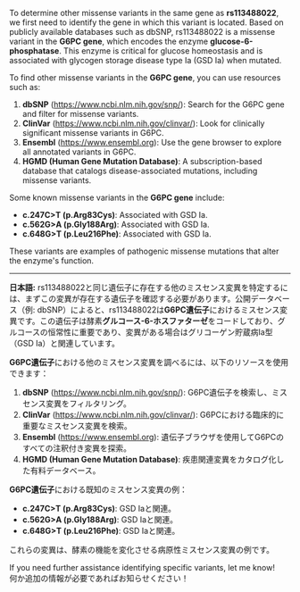 To determine other missense variants in the same gene as **rs113488022**, we first need to identify the gene in which this variant is located. Based on publicly available databases such as dbSNP, rs113488022 is a missense variant in the **G6PC gene**, which encodes the enzyme **glucose-6-phosphatase**. This enzyme is critical for glucose homeostasis and is associated with glycogen storage disease type Ia (GSD Ia) when mutated.

To find other missense variants in the **G6PC gene**, you can use resources such as:

1. **dbSNP** (https://www.ncbi.nlm.nih.gov/snp/): Search for the G6PC gene and filter for missense variants.
2. **ClinVar** (https://www.ncbi.nlm.nih.gov/clinvar/): Look for clinically significant missense variants in G6PC.
3. **Ensembl** (https://www.ensembl.org): Use the gene browser to explore all annotated variants in G6PC.
4. **HGMD (Human Gene Mutation Database)**: A subscription-based database that catalogs disease-associated mutations, including missense variants.

Some known missense variants in the **G6PC gene** include:
- **c.247C>T (p.Arg83Cys)**: Associated with GSD Ia.
- **c.562G>A (p.Gly188Arg)**: Associated with GSD Ia.
- **c.648G>T (p.Leu216Phe)**: Associated with GSD Ia.

These variants are examples of pathogenic missense mutations that alter the enzyme's function.

---

**日本語:**
rs113488022と同じ遺伝子に存在する他のミスセンス変異を特定するには、まずこの変異が存在する遺伝子を確認する必要があります。公開データベース（例: dbSNP）によると、rs113488022は**G6PC遺伝子**におけるミスセンス変異です。この遺伝子は酵素**グルコース-6-ホスファターゼ**をコードしており、グルコースの恒常性に重要であり、変異がある場合はグリコーゲン貯蔵病Ia型（GSD Ia）と関連しています。

**G6PC遺伝子**における他のミスセンス変異を調べるには、以下のリソースを使用できます：
1. **dbSNP** (https://www.ncbi.nlm.nih.gov/snp/): G6PC遺伝子を検索し、ミスセンス変異をフィルタリング。
2. **ClinVar** (https://www.ncbi.nlm.nih.gov/clinvar/): G6PCにおける臨床的に重要なミスセンス変異を検索。
3. **Ensembl** (https://www.ensembl.org): 遺伝子ブラウザを使用してG6PCのすべての注釈付き変異を探索。
4. **HGMD (Human Gene Mutation Database)**: 疾患関連変異をカタログ化した有料データベース。

**G6PC遺伝子**における既知のミスセンス変異の例：
- **c.247C>T (p.Arg83Cys)**: GSD Iaと関連。
- **c.562G>A (p.Gly188Arg)**: GSD Iaと関連。
- **c.648G>T (p.Leu216Phe)**: GSD Iaと関連。

これらの変異は、酵素の機能を変化させる病原性ミスセンス変異の例です。

If you need further assistance identifying specific variants, let me know!  
何か追加の情報が必要であればお知らせください！